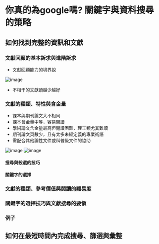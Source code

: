 # 你真的為google嗎? 關鍵字與資料搜尋的策略
## 如何找到完整的資訊和文獻
### 文獻回顧的基本訴求與進階訴求
* 文獻回顧能力的境界說

![image](https://user-images.githubusercontent.com/62127656/156908386-c74f72d6-dd31-47b4-8ff0-d17ee77ba563.png)

* 不相干的文獻讀越少越好
### 文獻的種類、特性與含金量
* 課本與期刊論文大不相同
* 課本含金量中等，容易閱讀
* 學術論文含金量最高但閱讀困難，理工類尤其難讀
* 期刊論文頁數少，且有太多未經定義的專業術語
* 需配合其他論性文件或科普級文件的協助

![image](https://user-images.githubusercontent.com/62127656/156909317-c99596cb-8550-4145-85c1-7ca689255312.png)
![image](https://user-images.githubusercontent.com/62127656/156909383-48c5dd77-dc2a-474c-94fd-5dedcaab96b3.png)


#### 搜尋與骰選的技巧
#### 關鍵字的選擇
### 文獻的種類、參考價值與閱讀的難易度
### 關鍵字的選擇技巧與文獻搜尋的要領
### 例子
## 如何在最短時間內完成搜尋、篩選與彙整
